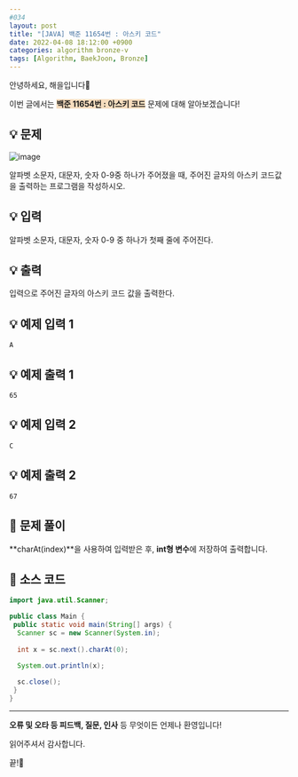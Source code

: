 ```yaml
---
#034
layout: post
title: "[JAVA] 백준 11654번 : 아스키 코드"
date: 2022-04-08 18:12:00 +0900
categories: algorithm bronze-v
tags: [Algorithm, BaekJoon, Bronze]
---
```


안녕하세요, 해을입니다🦖

이번 글에서는 <span style="background-color:#f7ddbe">**백준 11654번 : 아스키 코드**</span> 문제에 대해 알아보겠습니다!

## 💡 문제

![image](https://user-images.githubusercontent.com/39720852/163979809-d8278a9a-1191-45c0-adc7-34d51cd777a0.png)

알파벳 소문자, 대문자, 숫자 0-9중 하나가 주어졌을 때, 주어진 글자의 아스키 코드값을 출력하는 프로그램을 작성하시오.

## 💡 입력

알파벳 소문자, 대문자, 숫자 0-9 중 하나가 첫째 줄에 주어진다.

## 💡 출력

입력으로 주어진 글자의 아스키 코드 값을 출력한다.

## 💡 예제 입력 1

```
A
```

## 💡 예제 출력 1

```
65
```

## 💡 예제 입력 2

```
C
```

## 💡 예제 출력 2

```
67
```

## 🚩 문제 풀이

**charAt(index)**을 사용하여 입력받은 후, **int형 변수**에 저장하여 출력합니다.

## 🚩 소스 코드

``` java
import java.util.Scanner;

public class Main {
 public static void main(String[] args) {  
  Scanner sc = new Scanner(System.in);
  
  int x = sc.next().charAt(0);

  System.out.println(x);
  
  sc.close();
 }
}
```

---

**오류 및 오타 등 피드백, 질문, 인사** 등 무엇이든 언제나 환영입니다!

읽어주셔서 감사합니다.

끝!🦕
